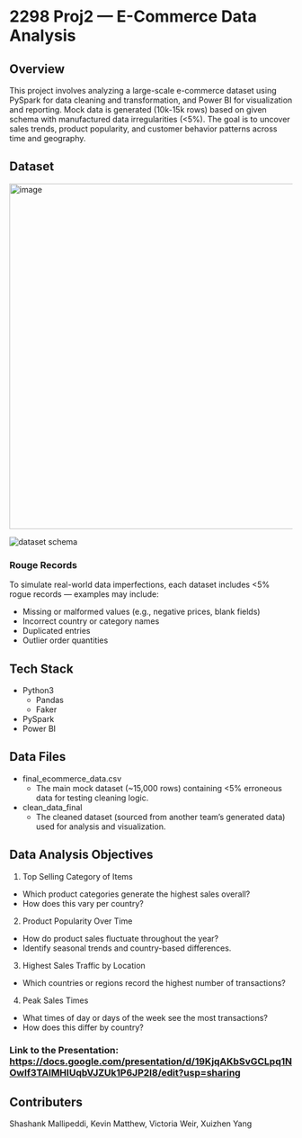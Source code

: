# 2298 Proj2 — E-Commerce Data Analysis

## Overview

This project involves analyzing a large-scale e-commerce dataset using PySpark for data cleaning and transformation, and Power BI for visualization and reporting. Mock data is generated (10k-15k rows) based on given schema with manufactured data irregularities (<5%).
The goal is to uncover sales trends, product popularity, and customer behavior patterns across time and geography.

## Dataset

<img width="643" height="614" alt="image" src="https://github.com/user-attachments/assets/82a26280-4c29-4dd0-91fc-ca6deb748df2" />

![dataset schema](/table.png)

### Rouge Records
To simulate real-world data imperfections, each dataset includes <5% rogue records — examples may include:
- Missing or malformed values (e.g., negative prices, blank fields)
- Incorrect country or category names
- Duplicated entries
- Outlier order quantities

## Tech Stack

- Python3 
  - Pandas
  - Faker
- PySpark
- Power BI

## Data Files
- final_ecommerce_data.csv 
  - The main mock dataset (~15,000 rows) containing  <5% erroneous data for testing cleaning logic.
- clean_data_final
  - The cleaned dataset (sourced from another team’s generated data) used for analysis and visualization.

## Data Analysis Objectives

1. Top Selling Category of Items

- Which product categories generate the highest sales overall?
- How does this vary per country?

2. Product Popularity Over Time

- How do product sales fluctuate throughout the year?
- Identify seasonal trends and country-based differences.

3. Highest Sales Traffic by Location

- Which countries or regions record the highest number of transactions?

4. Peak Sales Times

- What times of day or days of the week see the most transactions?
- How does this differ by country?

### Link to the Presentation: https://docs.google.com/presentation/d/19KjqAKbSvGCLpq1NOwlf3TAlMHIUqbVJZUk1P6JP2l8/edit?usp=sharing

## Contributers

Shashank Mallipeddi, Kevin Matthew, Victoria Weir, Xuizhen Yang

